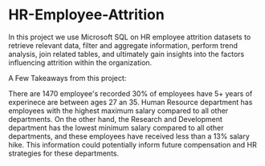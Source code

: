 # HR-Employee-Attrition

In this project we use Microsoft SQL on HR employee attrition datasets to retrieve relevant data, filter and aggregate information, 
perform trend analysis, join related tables, and ultimately gain insights into the factors influencing attrition within the organization.

A Few Takeaways from this project:

There are 1470 employee's recorded
30% of employees have 5+ years of experinece are between ages 27 an 35.
Human Resource department has employees with the highest maximum salary compared to all other departments. 
On the other hand, the Research and Development department has the lowest minimum salary compared to all other departments, 
and these employees have received less than a 13% salary hike. This information could potentially inform future compensation and HR strategies for these departments.
